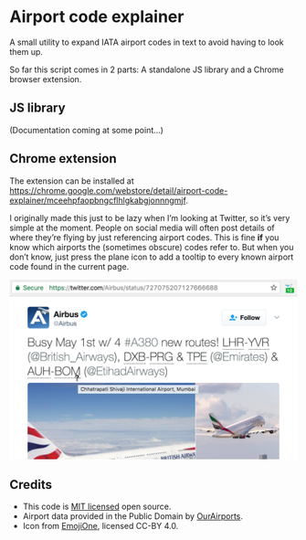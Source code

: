 # Airport code explainer

A small utility to expand IATA airport codes in text to avoid having to look them up.

So far this script comes in 2 parts: A standalone JS library and a Chrome browser extension.


## JS library

(Documentation coming at some point...)


## Chrome extension

The extension can be installed at <https://chrome.google.com/webstore/detail/airport-code-explainer/mceehpfaopbngcflhlgkabgjonnngmjf>.

I originally made this just to be lazy when I’m looking at Twitter, so it’s very simple at the moment.
People on social media will often post details of where they’re flying by just referencing airport codes.
This is fine **if** you know which airports the (sometimes obscure) codes refer to.
But when you don’t know, just press the plane icon to add a tooltip to every known airport code found in the current page.

![Example screenshot of using the Chrome extension](chrome-webstore/screenshot-01-1280.png)


## Credits

* This code is [MIT licensed](LICENSE) open source.
* Airport data provided in the Public Domain by [OurAirports](http://ourairports.com/data/).
* Icon from [EmojiOne](http://emojione.com/), licensed CC-BY 4.0.
